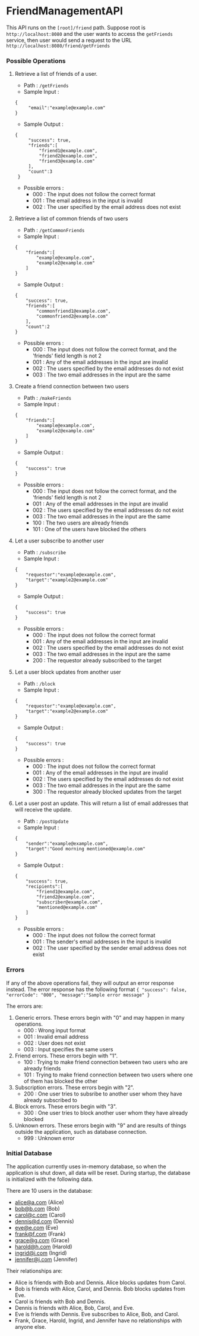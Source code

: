 # FriendManagementAPI

This API runs on the `[root]/friend` path.
Suppose root is `http://localhost:8080` and the user wants to access the `getFriends` service, 
then user would send a request to the URL `http://localhost:8080/friend/getFriends`

### Possible Operations

1. Retrieve a list of friends of a user.
   * Path : `/getFriends`
   * Sample Input :
   ```
   {
		"email":"example@example.com"
   }
   ```
   * Sample Output :
   ```
   {
		"success": true,
		"friends":[
			"friend1@example.com",
			"friend2@example.com",
			"friend3@example.com"
		],
		"count":3
	}
	```
	* Possible errors : 
	  * 000 : The input does not follow the correct format
	  * 001 : The email address in the input is invalid
	  * 002 : The user specified by the email address does not exist
	  
2.  Retrieve a list of common friends of two users
    * Path : `/getCommonFriends`
    * Sample Input :
    ```
    {
		"friends":[
			"example@example.com",
			"example2@example.com"
		]
    }
    ```
    * Sample Output :
    ```
    {
		"success": true,
		"friends":[
			"commonfriend1@example.com",
			"commonfriend2@example.com"
		],
		"count":2
	}
	```
	* Possible errors : 
	  * 000 : The input does not follow the correct format, and the 'friends' field length is not 2
	  * 001 : Any of the email addresses in the input are invalid
	  * 002 : The users specified by the email addresses do not exist
	  * 003 : The two email addresses in the input are the same
	  
3.  Create a friend connection between two users
    * Path : `/makeFriends`
    * Sample Input :
    ```
    {
		"friends":[
			"example@example.com",
			"example2@example.com"
		]
    }
    ```
    * Sample Output :
    ```
    {
		"success": true
	}
	```
	* Possible errors : 
	  * 000 : The input does not follow the correct format, and the 'friends' field length is not 2
	  * 001 : Any of the email addresses in the input are invalid
	  * 002 : The users specified by the email addresses do not exist
	  * 003 : The two email addresses in the input are the same
	  * 100 : The two users are already friends
	  * 101 : One of the users have blocked the others
	  
4.  Let a user subscribe to another user
    * Path : `/subscribe`
    * Sample Input :
    ```
    {
		"requestor":"example@example.com",
		"target":"example2@example.com"
    }
    ```
    * Sample Output :
    ```
    {
		"success": true
	}
	```
	* Possible errors : 
	  * 000 : The input does not follow the correct format
	  * 001 : Any of the email addresses in the input are invalid
	  * 002 : The users specified by the email addresses do not exist
	  * 003 : The two email addresses in the input are the same
	  * 200 : The requestor already subscribed to the target

5.  Let a user block updates from another user
    * Path : `/block`
    * Sample Input :
    ```
    {
		"requestor":"example@example.com",
		"target":"example2@example.com"
    }
    ```
    * Sample Output :
    ```
    {
		"success": true
	}
	```
	* Possible errors : 
	  * 000 : The input does not follow the correct format
	  * 001 : Any of the email addresses in the input are invalid
	  * 002 : The users specified by the email addresses do not exist
	  * 003 : The two email addresses in the input are the same
	  * 300 : The requestor already blocked updates from the target
	  
6.  Let a user post an update. This will return a list of email addresses that will receive the update.
    * Path : `/postUpdate`
    * Sample Input :
    ```
    {
		"sender":"example@example.com",
		"target":"Good morning mentioned@example.com"
    }
    ```
    * Sample Output :
    ```
    {
		"success": true,
		"recipients":[
			"friend1@example.com",
			"friend2@example.com",
			"subscriber@example.com",
			"mentioned@example.com"
		]
	}
	```
	* Possible errors : 
	  * 000 : The input does not follow the correct format
	  * 001 : The sender's email addresses in the input is invalid
	  * 002 : The user specified by the sender email address does not exist
	  
### Errors

If any of the above operations fail, they will output an error response instead. The error response has the following format
    ```
    {
		"success": false,
		"errorCode": "000",
		"message":"Sample error message"
	}
	```
	
The errors are:
1. Generic errors. These errors begin with "0" and may happen in many operations.
   * 000 : Wrong input format
   * 001 : Invalid email address
   * 002 : User does not exist
   * 003 : Input specifies the same users
2. Friend errors. These errors begin with "1".
   * 100 : Trying to make friend connection between two users who are already friends
   * 101 : Trying to make friend connection between two users where one of them has blocked the other
3. Subscription errors. These errors begin with "2".
   * 200 : One user tries to subsribe to another user whom they have already subscribed to
4. Block errors. These errors begin with "3".
   * 300 : One user tries to block another user whom they have already blocked
5. Unknown errors. These errors begin with "9" and are results of things outside the application, such as database connection.
   * 999 : Unknown error
   
### Initial Database

The application currently uses in-memory database, so when the application is shut down, all data will be reset.
During startup, the database is initialized with the following data.

There are 10 users in the database:
* alice@a.com (Alice)
* bob@b.com (Bob)
* carol@c.com (Carol)
* dennis@d.com (Dennis)
* eve@e.com (Eve)
* frank@f.com (Frank)
* grace@g.com (Grace)
* harold@h.com (Harold)
* ingrid@i.com (Ingrid)
* jennifer@j.com (Jennifer)

Their relationships are:
* Alice is friends with Bob and Dennis. Alice blocks updates from Carol.
* Bob is friends with Alice, Carol, and Dennis. Bob blocks updates from Eve.
* Carol is friends with Bob and Dennis.
* Dennis is friends with Alice, Bob, Carol, and Eve.
* Eve is friends with Dennis. Eve subscribes to Alice, Bob, and Carol.
* Frank, Grace, Harold, Ingrid, and Jennifer have no relationships with anyone else.
